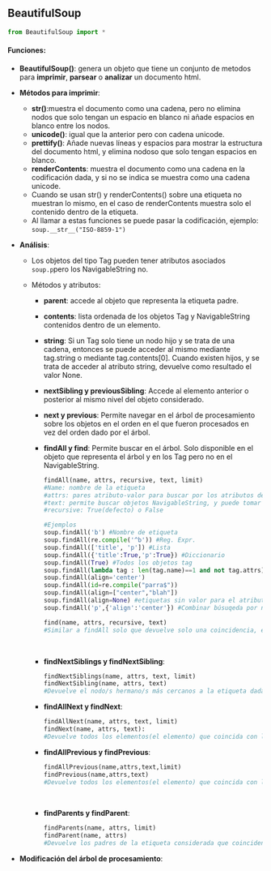 ## BeautifulSoup

```python
from BeautifulSoup import *

```



#### Funciones:

- **BeautifulSoup()**: genera un objeto que tiene un conjunto de metodos para **imprimir**, **parsear** o **analizar** un documento html.

- **Métodos para imprimir**:

  - **str()**:muestra el documento como una cadena, pero no elimina nodos que solo tengan un espacio en blanco ni añade espacios en blanco entre los nodos.
  - **unicode()**: igual que la anterior pero con cadena unicode.
  - **prettify()**: Añade nuevas líneas y espacios para mostrar la estructura del documento html, y elimina nodoso que solo tengan espacios en blanco.
  - **renderContents**: muestra el documento como una cadena en la codificación dada, y si no se indica se muestra como una cadena unicode.
  - Cuando se usan str() y renderContents() sobre una etiqueta no muestran lo mismo, en el caso de renderContents muestra solo el contenido dentro de la etiqueta.
  - Al llamar a estas funciones se puede pasar la codificación, ejemplo: ```soup.__str__("ISO-8859-1")```

- **Análisis**:

  - Los objetos del tipo Tag pueden tener atributos asociados ```soup.p```pero los NavigableString no.

  - Métodos y atributos:

    - **parent**: accede al objeto que representa la etiqueta padre.

    - **contents**: lista ordenada de los objetos Tag y NavigableString contenidos dentro de un elemento.

    - **string**: Si un Tag solo tiene un nodo hijo y se trata de una cadena, entonces se puede acceder al mismo mediante tag.string o mediante tag.contents[0]. Cuando existen hijos, y se trata de acceder al atributo string, devuelve como resultado el valor None.

    - **nextSibling y previousSibling**: Accede al elemento anterior o posterior al mismo nivel del objeto considerado.

    - **next y previous**: Permite navegar en el árbol de procesamiento sobre los objetos en el orden en el que fueron procesados en vez del orden dado por el árbol.

    - **findAll y find**: Permite buscar en el árbol. Solo disponible en el objeto que representa el árbol y en los Tag pero no en el NavigableString. 

      ```python
      findAll(name, attrs, recursive, text, limit)
      #Name: nombre de la etiqueta
      #attrs: pares atributo-valor para buscar por los atributos de las etiquetas
      #text: permite buscar objetos NavigableString, y puede tomar valores como cadema, expresión regular, lista o diccionario, True o None. Si se usa este argumento, las restricciones sobre nombre o atributo no se tienen en cuenta.
      #recursive: True(defecto) o False

      #Ejemplos
      soup.findAll('b') #Nombre de etiqueta
      soup.findAll(re.compile('^b')) #Reg. Expr.
      soup.findAll(['title', 'p']) #Lista
      soup.findAll({'title':True,'p':True}) #Diccionario
      soup.findAll(True) #Todos los objetos tag
      soup.findAll(lambda tag : len(tag.name)==1 and not tag.attrs) #Etiquetas con longitud de 1 y que no tengan atributos, ej: <b>
      soup.findAll(align='center')
      soup.findAll(id=re.compile("parra$"))
      soup.findAll(align=["center","blah"])
      soup.findAll(align=None) #etiquetas sin valor para el atributo align
      soup.findAll('p',{'align':'center'}) #Combinar búsuqeda por nombre y por atributo

      ```

      ```python
      find(name, attrs, recursive, text)
      #Similar a findAll solo que devuelve solo una coincidencia, es findAll con limit = 1
      ```

      ​

    - **findNextSiblings y findNextSibling**:

      ``` Python
      findNextSiblings(name, attrs, text, limit)
      findNextSibling(name, attrs, text)
      #Devuelve el nodo/s hermano/s más cercanos a la etiqueta dada que coincida con los criterios de búsqueda y que aparece después de la etiqueta considerada.
      ```

    - **findAllNext y findNext**:

      ```Python
      findAllNext(name, attrs, text, limit)
      findNext(name, attrs, text):
      #Devuelve todos los elementos(el elemento) que coincida con los criterios de búsqueda y que aparece después de la etiqueta considerada.
      ```

    - **findAllPrevious y findPrevious**:

      ```python
      findAllPrevious(name,attrs,text,limit)
      findPrevious(name,attrs,text)
      #Devuelve todos los elementos(el elemento) que coincida con los criterios de búsqueda y que aparece antes de la etiqueta considerada.
      ```

      ​

    - **findParents y findParent**:

      ```Python
      findParents(name, attrs, limit)
      findParent(name, attrs)
      #Devuelve los padres de la etiqueta considerada que coinciden con los criterios de búsqueda.
      ```

- **Modificación del árbol de procesamiento**:
